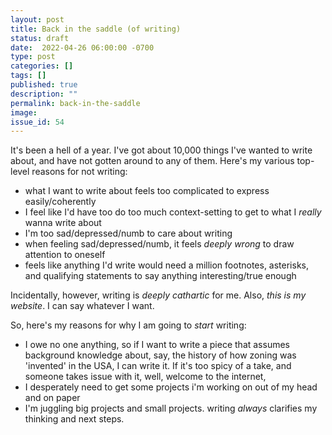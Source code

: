 ```yaml
---
layout: post
title: Back in the saddle (of writing)
status: draft
date:  2022-04-26 06:00:00 -0700
type: post
categories: []
tags: []
published: true
description: ""
permalink: back-in-the-saddle
image:
issue_id: 54
---
```


It's been a hell of a year. I've got about 10,000 things I've wanted to write about, and have not gotten around to any of them. Here's my various top-level reasons for not writing:

- what I want to write about feels too complicated to express easily/coherently
- I feel like I'd have too do too much context-setting to get to what I _really_ wanna write about
- I'm too sad/depressed/numb to care about writing
- when feeling sad/depressed/numb, it feels _deeply wrong_ to draw attention to oneself
- feels like anything I'd write would need a million footnotes, asterisks, and qualifying statements to say anything interesting/true enough

Incidentally, however, writing is _deeply cathartic_ for me. Also, _this is my website_. I can say whatever I want.

So, here's my reasons for why I am going to _start_ writing:

- I owe no one anything, so if I want to write a piece that assumes background knowledge about, say, the history of how zoning was 'invented' in the USA, I can write it. If it's too spicy of a take, and someone takes issue with it, well, welcome to the internet,
- I desperately need to get some projects i'm working on out of my head and on paper
- I'm juggling big projects and small projects. writing _always_ clarifies my thinking and next steps.
